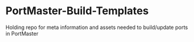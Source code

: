 # PortMaster-Build-Templates
Holding repo for meta information and assets needed to build/update ports in PortMaster
